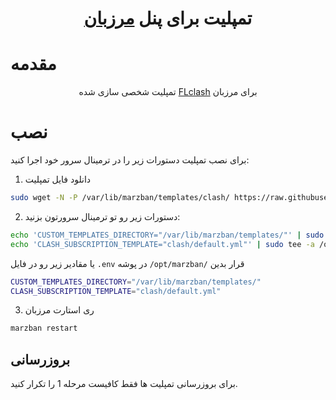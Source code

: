 <h1 align="center"/>تمپلیت برای پنل  <a href="https://github.com/Gozargah/Marzban">مرزبان</a></h1>

# مقدمه
<div style="text-align: center;">
  تمپلیت شخصی سازی شده 
  <a href="https://github.com/chen08209/FlClash" target="_blank">FLclash</a> 
  برای مرزبان
</div>


# نصب
برای نصب تمپلیت دستورات زیر را در ترمینال سرور خود اجرا کنید:
1. دانلود فایل تمپلیت
```sh
sudo wget -N -P /var/lib/marzban/templates/clash/ https://raw.githubusercontent.com/fernovic/marzban-tamplates/main/default.yml
```
2. دستورات زیر رو تو ترمینال سرورتون بزنید:
```sh
echo 'CUSTOM_TEMPLATES_DIRECTORY="/var/lib/marzban/templates/"' | sudo tee -a /opt/marzban/.env
echo 'CLASH_SUBSCRIPTION_TEMPLATE="clash/default.yml"' | sudo tee -a /opt/marzban/.env
```
یا مقادیر زیر رو در فایل `.env` در پوشه `/opt/marzban/` قرار بدین
```sh
CUSTOM_TEMPLATES_DIRECTORY="/var/lib/marzban/templates/"
CLASH_SUBSCRIPTION_TEMPLATE="clash/default.yml"
```

3. ری استارت مرزبان
```sh
marzban restart
```

## بروزرسانی
برای بروزرسانی تمپلیت ها فقط کافیست مرحله 1 را تکرار کنید.
